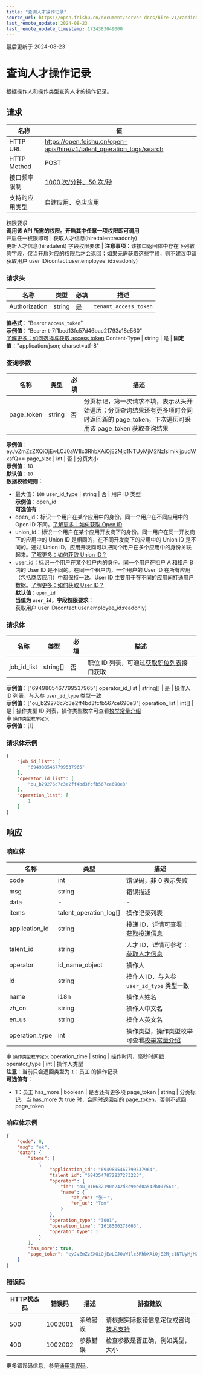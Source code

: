 ```yaml
---
title: "查询人才操作记录"
source_url: https://open.feishu.cn/document/server-docs/hire-v1/candidate-management/talent/search
last_remote_update: 2024-08-23
last_remote_update_timestamp: 1724383049000
---
```

最后更新于 2024-08-23

# 查询人才操作记录

根据操作人和操作类型查询人才的操作记录。

## 请求
名称 | 值
---|---
HTTP URL | https://open.feishu.cn/open-apis/hire/v1/talent_operation_logs/search
HTTP Method | POST
接口频率限制 | [1000 次/分钟、50 次/秒](https://open.feishu.cn/document/ukTMukTMukTM/uUzN04SN3QjL1cDN)
支持的应用类型 | 自建应用、商店应用
权限要求  
            **调用该 API 所需的权限。开启其中任意一项权限即可调用**  
            开启任一权限即可 | 获取人才信息(hire:talent:readonly)  
            更新人才信息(hire:talent)
字段权限要求 | **注意事项**：该接口返回体中存在下列敏感字段，仅当开启对应的权限后才会返回；如果无需获取这些字段，则不建议申请  
        获取用户 user ID(contact:user.employee_id:readonly)

### 请求头

名称 | 类型 | 必填 | 描述
--- | --- | --- | ---
Authorization | string | 是 | `tenant_access_token`  
**值格式**："Bearer `access_token`"  
**示例值**："Bearer t-7f1bcd13fc57d46bac21793a18e560"  
[了解更多：如何选择与获取 access token](https://open.feishu.cn/document/uAjLw4CM/ugTN1YjL4UTN24CO1UjN/trouble-shooting/how-to-choose-which-type-of-token-to-use)
Content-Type | string | 是 | **固定值**："application/json; charset=utf-8"

### 查询参数

名称 | 类型 | 必填 | 描述
--- | --- | --- | ---
page_token | string | 否 | 分页标记，第一次请求不填，表示从头开始遍历；分页查询结果还有更多项时会同时返回新的 page_token，下次遍历可采用该 page_token 获取查询结果  
**示例值**：eyJvZmZzZXQiOjEwLCJ0aW1lc3RhbXAiOjE2Mjc1NTUyMjM2NzIsImlkIjpudWxsfQ==
page_size | int | 否 | 分页大小  
**示例值**：10  
**默认值**：`10`  
**数据校验规则**：  
- 最大值：`100`
user_id_type | string | 否 | 用户 ID 类型  
**示例值**：open_id  
**可选值有**：  
- open_id：标识一个用户在某个应用中的身份。同一个用户在不同应用中的 Open ID 不同。[了解更多：如何获取 Open ID](https://open.feishu.cn/document/uAjLw4CM/ugTN1YjL4UTN24CO1UjN/trouble-shooting/how-to-obtain-openid)  
- union_id：标识一个用户在某个应用开发商下的身份。同一用户在同一开发商下的应用中的 Union ID 是相同的，在不同开发商下的应用中的 Union ID 是不同的。通过 Union ID，应用开发商可以把同个用户在多个应用中的身份关联起来。[了解更多：如何获取 Union ID？](https://open.feishu.cn/document/uAjLw4CM/ugTN1YjL4UTN24CO1UjN/trouble-shooting/how-to-obtain-union-id)  
- user_id：标识一个用户在某个租户内的身份。同一个用户在租户 A 和租户 B 内的 User ID 是不同的。在同一个租户内，一个用户的 User ID 在所有应用（包括商店应用）中都保持一致。User ID 主要用于在不同的应用间打通用户数据。[了解更多：如何获取 User ID？](https://open.feishu.cn/document/uAjLw4CM/ugTN1YjL4UTN24CO1UjN/trouble-shooting/how-to-obtain-user-id)  
**默认值**：`open_id`  
**当值为 `user_id`，字段权限要求**：  
获取用户 user ID(contact:user.employee_id:readonly)

### 请求体

名称 | 类型 | 必填 | 描述
--- | --- | --- | ---
job_id_list | string\[\] | 否 | 职位 ID 列表，可通过[获取职位列表](https://open.feishu.cn/document/ukTMukTMukTM/uMzM1YjLzMTN24yMzUjN/hire-v1/job/list)接口获取  
**示例值**：["6949805467799537965"]
operator_id_list | string\[\] | 是 | 操作人 ID 列表，与入参 `user_id_type` 类型一致  
**示例值**：["ou_b29276c7c3e2ff4bd3fcfb567ce690e3"]
operation_list | int\[\] | 是 | 操作类型 ID 列表，操作类型枚举可查看[枚举常量介绍](https://open.feishu.cn/document/ukTMukTMukTM/uMzM1YjLzMTN24yMzUjN/enum)  
中 `操作类型枚举定义`  
**示例值**：[1]

### 请求体示例
```json
{
    "job_id_list": [
        "6949805467799537965"
    ],
    "operator_id_list": [
        "ou_b29276c7c3e2ff4bd3fcfb567ce690e3"
    ],
    "operation_list": [
        1
    ]
}
```

## 响应

### 响应体

名称 | 类型 | 描述
--- | --- | ---
code | int | 错误码，非 0 表示失败
msg | string | 错误描述
data | \- | \-
items | talent_operation_log\[\] | 操作记录列表
application_id | string | 投递 ID，详情可查看：[获取投递信息](https://open.feishu.cn/document/ukTMukTMukTM/uMzM1YjLzMTN24yMzUjN/hire-v1/application/get)
talent_id | string | 人才 ID，详情可参考：[获取人才信息](https://open.feishu.cn/document/uAjLw4CM/ukTMukTMukTM/hire-v2/talent/get)
operator | id_name_object | 操作人
id | string | 操作人 ID，与入参 `user_id_type` 类型一致
name | i18n | 操作人姓名
zh_cn | string | 操作人中文名
en_us | string | 操作人英文名
operation_type | int | 操作类型，操作类型枚举可查看[枚举常量介绍](https://open.feishu.cn/document/ukTMukTMukTM/uMzM1YjLzMTN24yMzUjN/enum)  
中 `操作类型枚举定义`
operation_time | string | 操作时间，毫秒时间戳
operator_type | int | 操作人类型  
**注意**：当前只会返回类型为 `1`：员工 的操作记录  
**可选值有**：  
- 1：员工
has_more | boolean | 是否还有更多项
page_token | string | 分页标记，当 has_more 为 true 时，会同时返回新的 page_token，否则不返回 page_token

### 响应体示例
```json
{
    "code": 0,
    "msg": "ok",
    "data": {
        "items": [
            {
                "application_id": "6949805467799537964",
                "talent_id": "6843547872837273223",
                "operator": {
                    "id": "ou_016632190e242d8c9eed0a542b00756c",
                    "name": {
                        "zh_cn": "张三",
                        "en_us": "Tom"
                    }
                },
                "operation_type": "3001",
                "operation_time": "1618500278663",
                "operator_type": 1
            }
        ],
        "has_more": true,
        "page_token": "eyJvZmZzZXQiOjEwLCJ0aW1lc3RhbXAiOjE2Mjc1NTUyMjM2NzIsImlkIjpudWxsfQ=="
    }
}
```

### 错误码

HTTP状态码 | 错误码 | 描述 | 排查建议
--- | --- | --- | ---
500 | 1002001 | 系统错误 | 请根据实际报错信息定位或咨询[技术支持](https://applink.feishu.cn/TLJpeNdW)
400 | 1002002 | 参数错误 | 检查参数是否正确，例如类型，大小

更多错误码信息，参见[通用错误码](https://open.feishu.cn/document/ukTMukTMukTM/ugjM14COyUjL4ITN)。
